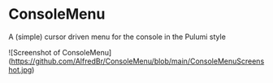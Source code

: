 # ConsoleMenu
A (simple) cursor driven menu for the console in the Pulumi style

![Screenshot of ConsoleMenu]
(https://github.com/AlfredBr/ConsoleMenu/blob/main/ConsoleMenuScreenshot.jpg)
